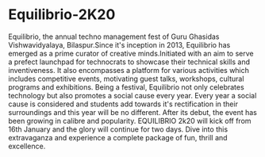 # Equilibrio-2K20
Equilibrio, the annual techno management fest of Guru Ghasidas Vishwavidyalaya, Bilaspur.Since it's inception in 2013, Equilibrio has emerged as a prime curator of creative minds.Initiated with an aim to serve a prefect launchpad for technocrats to showcase their technical skills and inventiveness. It also encompasses a platform for various activities which includes competitive events, motivating guest talks, workshops, cultural programs and exhibitions. Being a festival, Equilibrio not only celebrates technology but also promotes a social cause every year. Every year a social cause is considered and students add towards it's rectification in their surroundings and this year will be no different. After its debut, the event has been growing in calibre and popularity. EQUILIBRIO 2k20 will kick off from 16th January and the glory will continue for two days. Dive into this extravaganza and experience a complete package of fun, thrill and excellence.

